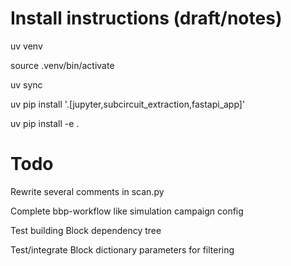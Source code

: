 # Install instructions (draft/notes)

uv venv

source .venv/bin/activate

uv sync

uv pip install '.[jupyter,subcircuit_extraction,fastapi_app]'

uv pip install -e .


# Todo

Rewrite several comments in scan.py

Complete bbp-workflow like simulation campaign config

Test building Block dependency tree

Test/integrate Block dictionary parameters for filtering